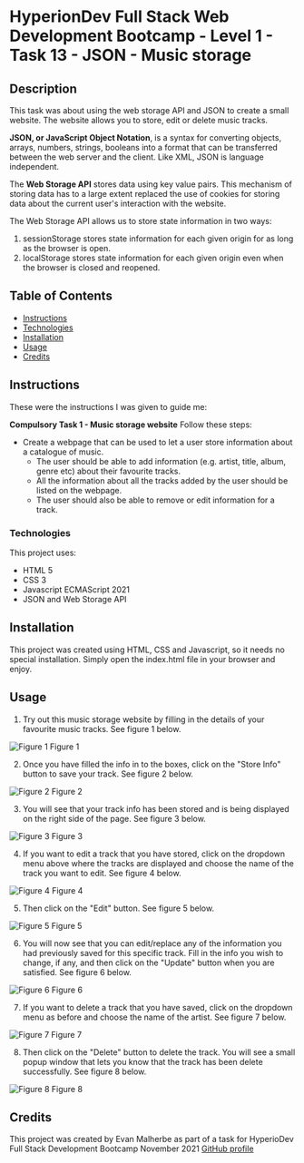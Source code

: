 # HyperionDev Full Stack Web Development Bootcamp - Level 1 - Task 13 - JSON - Music storage

## Description

This task was about using the web storage API and JSON to create a small website. The website allows you to store, edit or delete music tracks.

**JSON, or JavaScript Object Notation**, is a syntax for converting objects, arrays, numbers, strings, booleans into a format that can be transferred between the web server and the client. Like XML, JSON is language independent.

The **Web Storage API** stores data using key value pairs. This mechanism of storing data has to a large extent replaced the use of cookies for storing data about the current user's interaction with the website.

The Web Storage API allows us to store state information in two ways:

1. sessionStorage stores state information for each given origin for as long as the browser is open.
2. localStorage stores state information for each given origin even when the browser is closed and reopened.

## Table of Contents

- [Instructions](#instructions)
- [Technologies](#technologies)
- [Installation](#installation)
- [Usage](#usage)
- [Credits](#credits)

## Instructions

These were the instructions I was given to guide me:

**Compulsory Task 1 - Music storage website**
Follow these steps:

- Create a webpage that can be used to let a user store information about a catalogue of music.
  - The user should be able to add information (e.g. artist, title, album, genre etc) about their favourite tracks.
  - All the information about all the tracks added by the user should be listed on the webpage.
  - The user should also be able to remove or edit information for a track.

### Technologies

This project uses:

- HTML 5
- CSS 3
- Javascript ECMAScript 2021
- JSON and Web Storage API

## Installation

This project was created using HTML, CSS and Javascript, so it needs no special installation. Simply open the index.html file in your browser and enjoy.

## Usage

1. Try out this music storage website by filling in the details of your favourite music tracks. See figure 1 below.

![Figure 1](images/screenshot1.png)
Figure 1

2. Once you have filled the info in to the boxes, click on the "Store Info" button to save your track. See figure 2 below.

![Figure 2](images/screenshot2.png)
Figure 2

3. You will see that your track info has been stored and is being displayed on the right side of the page. See figure 3 below.

![Figure 3](images/screenshot3.png)
Figure 3

4. If you want to edit a track that you have stored, click on the dropdown menu above where the tracks are displayed and choose the name of the track you want to edit. See figure 4 below.

![Figure 4](images/screenshot4.png)
Figure 4

5. Then click on the "Edit" button. See figure 5 below.

![Figure 5](images/screenshot5.png)
Figure 5

6. You will now see that you can edit/replace any of the information you had previously saved for this specific track. Fill in the info you wish to change, if any, and then click on the "Update" button when you are satisfied. See figure 6 below.

![Figure 6](images/screenshot6.png)
Figure 6

7. If you want to delete a track that you have saved, click on the dropdown menu as before and choose the name of the artist. See figure 7 below.

![Figure 7](images/screenshot7.png)
Figure 7

8. Then click on the "Delete" button to delete the track. You will see a small popup window that lets you know that the track has been delete successfully. See figure 8 below.

![Figure 8](images/screenshot8.png)
Figure 8

## Credits

This project was created by Evan Malherbe as part of a task for HyperioDev Full Stack Development Bootcamp November 2021 [GitHub profile](https://github.com/evanmalherbe)

